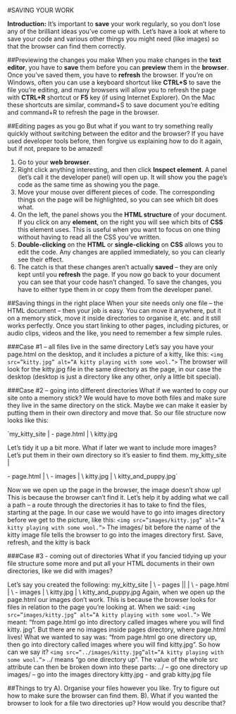 #SAVING YOUR WORK

__Introduction:__ It’s important to __save__ your work regularly, so you don’t lose any of the brilliant ideas you’ve come up with. Let’s have a look at where to save your code and various other things you might need (like images) so that the browser can find them correctly.

##Previewing the changes you make
When you make changes in the __text editor__, you have to __save__ them before you can __preview__ them in the __browser__. Once you’ve saved them, you have to __refresh__ the browser. If you’re on Windows, often you can use a keyboard shortcut like __CTRL+S__
to save the file you’re editing, and many browsers will allow you to refresh the page with __CTRL+R__ shortcut or __F5__ key (if using Internet Explorer). On the Mac these shortcuts are similar, command+S to save document you’re editing and command+R to refresh the page in the browser.

##Editing pages as you go
But what if you want to try something really quickly without switching between the editor and the browser? If you have used developer tools before, then forgive us explaining how to do it again, but if not, prepare to be amazed!

1. Go to your __web browser__.
2. Right click anything interesting, and then click __Inspect element__. A panel (let’s call it the developer panel) will open up. It will show you the page’s code as the same time as showing you the page.
3. Move your mouse over different pieces of code. The corresponding things on the page will be highlighted, so you can see which bit does what.
4. On the left, the panel shows you the __HTML structure__ of your document. If you click on any __element__, on the right you will see which bits of __CSS__ this element uses. This is useful when you want to focus on one thing without having to read all the CSS you’ve written.
5. __Double-clicking__ on the __HTML__ or __single-clicking__ on __CSS__ allows you to edit the code. Any changes are applied immediately, so you can clearly see their effect.
6. The catch is that these changes aren’t actually __saved__ – they are only kept until you __refresh__ the page. If you now go back to your document you can see that your code hasn’t changed. To save the changes, you have to either type them in or copy them from the developer panel.

##Saving things in the right place
When your site needs only one file – the HTML document – then your job is easy. You can move it anywhere, put it on a memory stick, move it inside directories to organise it, etc. and it still works perfectly. Once you start linking to other pages, including pictures, or audio clips, videos and the like, you need to remember a few simple rules.

###Case #1 – all files live in the same directory
Let’s say you have your page.html on the desktop, and it includes a picture of a kitty, like this:
`<img src=”kitty.jpg” alt=”A kitty playing with some wool.”>`
The browser will look for the kitty.jpg file in the same directory as the page, in our case
the desktop (desktop is just a directory like any other, only a little bit special).

###Case #2 – going into different directories
What if we wanted to copy our site onto a memory stick? We would have to move both files and make sure they live in the same directory on the stick. Maybe we can make it easier by putting them in their own directory and move that. So our file structure now looks like this:

`my_kitty_site |
\- page.html
|
\ kitty.jpg

Let’s tidy it up a bit more. What if later we want to include more images? Let’s put them in their own directory so it’s easier to find them.
my_kitty_site |

\- page.html
|
\ - images |
\ kitty.jpg
|
\ kitty_and_puppy.jpg`


Now we we open up the page in the browser, the image doesn’t show up! This is because the browser can’t find it. Let’s help it by adding what we call a path – a route through the directories it has to take to find the files, starting at the page. In our case we would have to go into images directory before we get to the picture, like this:
`<img src=”images/kitty.jpg” alt=”A kitty playing with some wool.”>`
The images/ bit before the name of the kitty image file tells the browser to go into the
images directory first. Save, refresh, and the kitty is back

###Case #3 - coming out of directories
What if you fancied tidying up your file structure some more and put all your HTML documents in their own directories, like we did with images?

Let’s say you created the following:
my_kitty_site |
\ - pages ||
| \ - page.html |
\ - images
|
\ kitty.jpg
|
\ kitty_and_puppy.jpg
Again, when we open up the page.html our images don’t work. This is because the browser looks for files in relation to the page you’re looking at. When we said:
`<img src=”images/kitty.jpg” alt=”A kitty playing with some wool.”>`
We meant: “from page.html go into directory called images where you will find kitty. jpg”. But there are no images inside pages directory, where page.html lives! What we wanted to say was: “from page.html go one directory up, then go into directory called images where you will find kitty.jpg”. So how can we say it?
`<img src=”../images/kitty.jpg”alt=”A kitty playing with some wool.”>`
../ means “go one directory up”. The value of the whole src attribute can then be broken down into these parts:
../ – go one directory up images/ – go into the images directory kitty.jpg - and grab kitty.jpg file

##Things to try
A). Organise your files however you like. Try to figure out how to make sure the browser can find them.
B). What if you wanted the browser to look for a file two directories up? How would you describe that?
